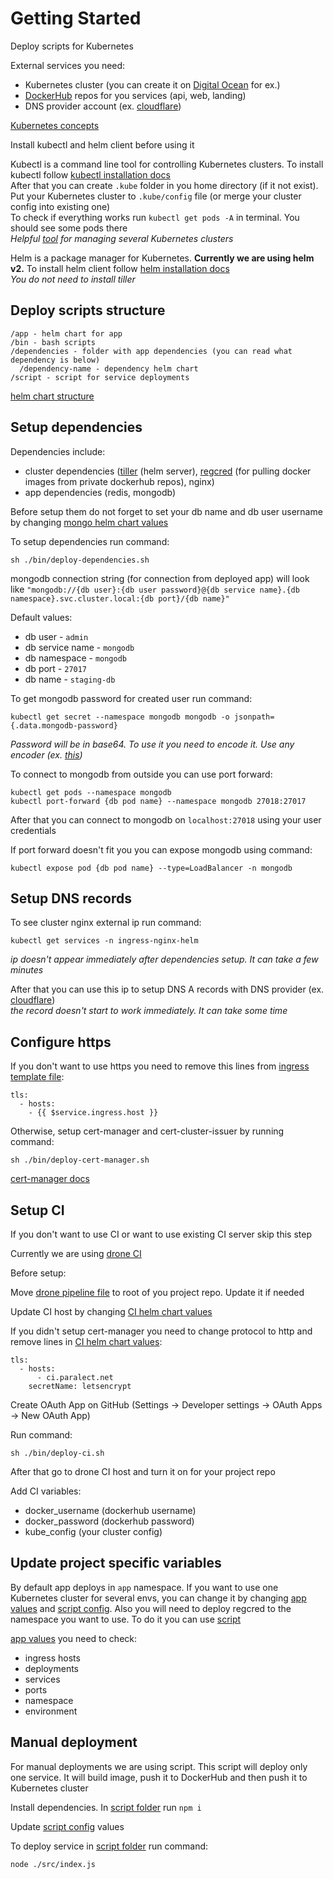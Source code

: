 # Getting Started

Deploy scripts for Kubernetes

External services you need:
- Kubernetes cluster (you can create it on [Digital Ocean](https://www.digitalocean.com/) for ex.)
- [DockerHub](https://hub.docker.com/) repos for you services (api, web, landing)
- DNS provider account (ex. [cloudflare](https://www.cloudflare.com/))

[Kubernetes concepts](https://kubernetes.io/docs/concepts/)

Install kubectl and helm client before using it

Kubectl is a command line tool for controlling Kubernetes clusters. To install kubectl follow [kubectl installation docs](https://kubernetes.io/docs/tasks/tools/install-kubectl/)<br/>
After that you can create `.kube` folder in you home directory (if it not exist). Put your Kubernetes cluster to `.kube/config` file (or merge your cluster config into existing one)<br/>
To check if everything works run `kubectl get pods -A` in terminal. You should see some pods there<br/>
*Helpful [tool](https://github.com/ahmetb/kubectx) for managing several Kubernetes clusters*

Helm is a package manager for Kubernetes. **Currently we are using helm v2.** To install helm client follow [helm installation docs](https://v2.helm.sh/docs/install/)<br/>
*You do not need to install tiller*

## Deploy scripts structure

```
/app - helm chart for app
/bin - bash scripts
/dependencies - folder with app dependencies (you can read what dependency is below)
  /dependency-name - dependency helm chart
/script - script for service deployments
```

[helm chart structure](https://v2.helm.sh/docs/developing_charts/#charts)

## Setup dependencies

Dependencies include:
- cluster dependencies ([tiller](https://v2.helm.sh/docs/install/) (helm server), [regcred](https://kubernetes.io/docs/tasks/configure-pod-container/pull-image-private-registry/) (for pulling docker images from private dockerhub repos), nginx)
- app dependencies (redis, mongodb)

Before setup them do not forget to set your db name and db user username by changing [mongo helm chart values](dependencies/mongodb/values/values.yml)

To setup dependencies run command:

```
sh ./bin/deploy-dependencies.sh
```

mongodb connection string (for connection from deployed app) will look like `"mongodb://{db user}:{db user password}@{db service name}.{db namespace}.svc.cluster.local:{db port}/{db name}"`

Default values:
- db user - `admin`
- db service name - `mongodb`
- db namespace - `mongodb`
- db port - `27017`
- db name - `staging-db`

To get mongodb password for created user run command:

```
kubectl get secret --namespace mongodb mongodb -o jsonpath={.data.mongodb-password}
```

*Password will be in base64. To use it you need to encode it. Use any encoder (ex. [this](https://www.base64decode.org/))*

To connect to mongodb from outside you can use port forward:

```
kubectl get pods --namespace mongodb
kubectl port-forward {db pod name} --namespace mongodb 27018:27017
```

After that you can connect to mongodb on `localhost:27018` using your user credentials

If port forward doesn't fit you you can expose mongodb using command:

```
kubectl expose pod {db pod name} --type=LoadBalancer -n mongodb
```

## Setup DNS records

To see cluster nginx external ip run command:

```
kubectl get services -n ingress-nginx-helm
```

*ip doesn't appear immediately after dependencies setup. It can take a few minutes*

After that you can use this ip to setup DNS A records with DNS provider (ex. [cloudflare](https://www.cloudflare.com/))<br/>
*the record doesn't start to work immediately. It can take some time*

## Configure https

If you don't want to use https you need to remove this lines from [ingress template file](app/templates/ingress.yml):

```
tls:
  - hosts:
    - {{ $service.ingress.host }}
```

Otherwise, setup cert-manager and cert-cluster-issuer by running command:

```
sh ./bin/deploy-cert-manager.sh
```

[cert-manager docs](https://cert-manager.io/docs/installation/kubernetes/)

## Setup CI

If you don't want to use CI or want to use existing CI server skip this step

Currently we are using [drone CI](https://github.com/helm/charts/tree/master/stable/drone)

Before setup:

Move [drone pipeline file](dependencies/drone-ci/.drone.yml) to root of you project repo. Update it if needed

Update CI host by changing [CI helm chart values](dependencies/drone-ci/values/values.yml)

If you didn't setup cert-manager you need to change protocol to http and remove lines in [CI helm chart values](dependencies/drone-ci/values/values.yml):

```
tls:
  - hosts:
      - ci.paralect.net
    secretName: letsencrypt
```

Create OAuth App on GitHub (Settings -> Developer settings -> OAuth Apps -> New OAuth App)

Run command:

```
sh ./bin/deploy-ci.sh
```

After that go to drone CI host and turn it on for your project repo

Add CI variables:
- docker_username (dockerhub username)
- docker_password (dockerhub password)
- kube_config (your cluster config)

## Update project specific variables

By default app deploys in `app` namespace. If you want to use one Kubernetes cluster for several envs, you can change it by changing [app values](app/values/values.yml) and [script config](script/src/config.js). Also you will need to deploy regcred to the namespace you want to use. To do it you can use [script](dependencies/regcred/bin/create-docker-regcred.sh)

[app values](app/values/values.yml) you need to check:
- ingress hosts
- deployments
- services
- ports
- namespace
- environment

## Manual deployment

For manual deployments we are using script. This script will deploy only one service. It will build image, push it to DockerHub and then push it to Kubernetes cluster

Install dependencies. In [script folder](script) run `npm i`

Update [script config](script/src/config.js) values

To deploy service in [script folder](script) run command:

```
node ./src/index.js
```
